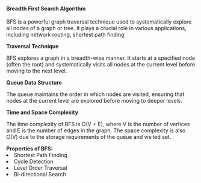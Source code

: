 <h4> Breadth First Search Algorithm</h4>
<p>BFS is a powerful graph traversal technique used to systematically explore all nodes of a graph or tree. It plays a crucial role in various applications, including network routing, shortest path finding</p>

<b>Traversal Technique</b>
<p> BFS explores a graph in a breadth-wise manner. It starts at a specified node (often the root) and systematically visits all nodes at the current level before moving to the next level.</p>
<b>Queue Data Structure</b>
<p>The queue maintains the order in which nodes are visited, ensuring that nodes at the current level are explored before moving to deeper levels.</p>
<b>Time and Space Complexity</b>
<p>The time complexity of BFS is O(V + E), where V is the number of vertices and E is the number of edges in the graph. The space complexity is also O(V) due to the storage requirements of the queue and visited set.</p>
<b>Properties of BFS:</b>
<li>Shortest Path Finding</li>
<li>Cycle Detection</li>
<li>Level Order Traversal</li>
<li>Bi-directional Search</li>

